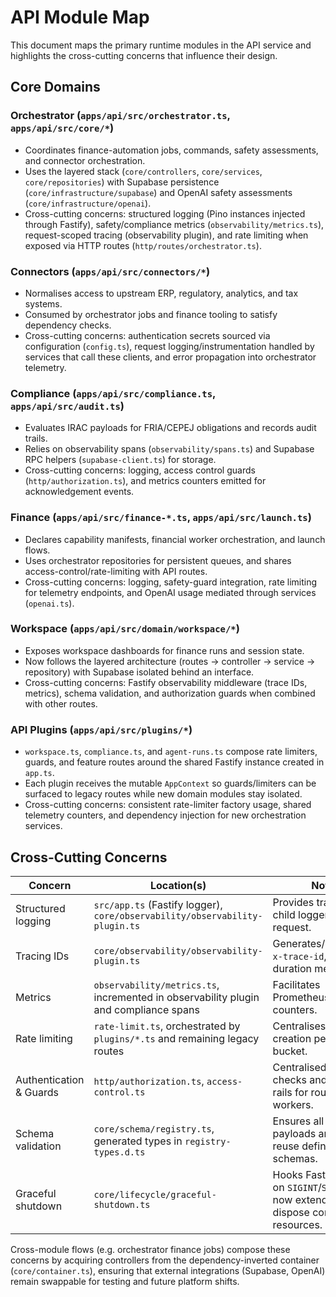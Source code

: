 # API Module Map

This document maps the primary runtime modules in the API service and highlights the cross-cutting concerns that influence their design.

## Core Domains

### Orchestrator (`apps/api/src/orchestrator.ts`, `apps/api/src/core/*`)
* Coordinates finance-automation jobs, commands, safety assessments, and connector orchestration.
* Uses the layered stack (`core/controllers`, `core/services`, `core/repositories`) with Supabase persistence (`core/infrastructure/supabase`) and OpenAI safety assessments (`core/infrastructure/openai`).
* Cross-cutting concerns: structured logging (Pino instances injected through Fastify), safety/compliance metrics (`observability/metrics.ts`), request-scoped tracing (observability plugin), and rate limiting when exposed via HTTP routes (`http/routes/orchestrator.ts`).

### Connectors (`apps/api/src/connectors/*`)
* Normalises access to upstream ERP, regulatory, analytics, and tax systems.
* Consumed by orchestrator jobs and finance tooling to satisfy dependency checks.
* Cross-cutting concerns: authentication secrets sourced via configuration (`config.ts`), request logging/instrumentation handled by services that call these clients, and error propagation into orchestrator telemetry.

### Compliance (`apps/api/src/compliance.ts`, `apps/api/src/audit.ts`)
* Evaluates IRAC payloads for FRIA/CEPEJ obligations and records audit trails.
* Relies on observability spans (`observability/spans.ts`) and Supabase RPC helpers (`supabase-client.ts`) for storage.
* Cross-cutting concerns: logging, access control guards (`http/authorization.ts`), and metrics counters emitted for acknowledgement events.

### Finance (`apps/api/src/finance-*.ts`, `apps/api/src/launch.ts`)
* Declares capability manifests, financial worker orchestration, and launch flows.
* Uses orchestrator repositories for persistent queues, and shares access-control/rate-limiting with API routes.
* Cross-cutting concerns: logging, safety-guard integration, rate limiting for telemetry endpoints, and OpenAI usage mediated through services (`openai.ts`).

### Workspace (`apps/api/src/domain/workspace/*`)
* Exposes workspace dashboards for finance runs and session state.
* Now follows the layered architecture (routes → controller → service → repository) with Supabase isolated behind an interface.
* Cross-cutting concerns: Fastify observability middleware (trace IDs, metrics), schema validation, and authorization guards when combined with other routes.

### API Plugins (`apps/api/src/plugins/*`)
* `workspace.ts`, `compliance.ts`, and `agent-runs.ts` compose rate limiters, guards, and feature routes around the shared Fastify instance created in `app.ts`.
* Each plugin receives the mutable `AppContext` so guards/limiters can be surfaced to legacy routes while new domain modules stay isolated.
* Cross-cutting concerns: consistent rate-limiter factory usage, shared telemetry counters, and dependency injection for new orchestration services.

## Cross-Cutting Concerns

| Concern             | Location(s) | Notes |
| ------------------- | ----------- | ----- |
| Structured logging  | `src/app.ts` (Fastify logger), `core/observability/observability-plugin.ts` | Provides trace-aware child loggers per request. |
| Tracing IDs         | `core/observability/observability-plugin.ts` | Generates/propagates `x-trace-id`, records duration metrics. |
| Metrics             | `observability/metrics.ts`, incremented in observability plugin and compliance spans | Facilitates Prometheus-style counters. |
| Rate limiting       | `rate-limit.ts`, orchestrated by `plugins/*.ts` and remaining legacy routes | Centralises limiter creation per feature bucket. |
| Authentication & Guards | `http/authorization.ts`, `access-control.ts` | Centralised access checks and guard rails for routes and workers. |
| Schema validation   | `core/schema/registry.ts`, generated types in `registry-types.d.ts` | Ensures all HTTP payloads and services reuse defined Zod schemas. |
| Graceful shutdown   | `core/lifecycle/graceful-shutdown.ts` | Hooks Fastify close on `SIGINT`/`SIGTERM`, now extended to dispose container resources. |

Cross-module flows (e.g. orchestrator finance jobs) compose these concerns by acquiring controllers from the dependency-inverted container (`core/container.ts`), ensuring that external integrations (Supabase, OpenAI) remain swappable for testing and future platform shifts.
